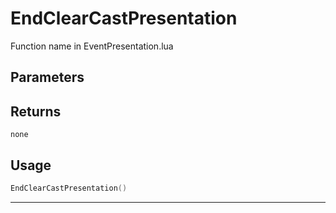 # EndClearCastPresentation
Function name in EventPresentation.lua
## Parameters

## Returns
`none`
## Usage
```lua
EndClearCastPresentation()
```
---
